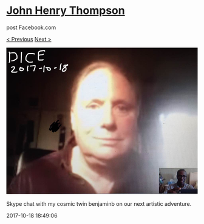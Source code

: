 # [John Henry Thompson](../README.md)
post Facebook.com

[< Previous](2017-10-22-1.md) [Next >](2017-10-16-1.md)

[![](../media/2017-10-18/Timeline-Photos-Skype-chat-with-my-cosmic-twin-benjaminb-on-our.jpg)](../README.md)

Skype chat with my cosmic twin benjaminb on our next artistic adventure.

2017-10-18 18:49:06